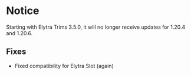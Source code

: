 # Notice
Starting with Elytra Trims 3.5.0, it will no longer receive updates for 1.20.4 and 1.20.6.

## Fixes
- Fixed compatibility for Elytra Slot (again)